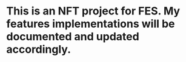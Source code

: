 # This is an NFT project for FES.  My features implementations will be documented and updated accordingly.
